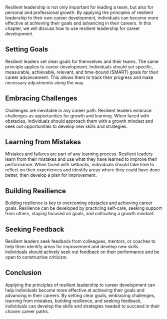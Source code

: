 
Resilient leadership is not only important for leading a team, but also for personal and professional growth. By applying the principles of resilient leadership to their own career development, individuals can become more effective at achieving their goals and advancing in their careers. In this chapter, we will discuss how to use resilient leadership for career development.

Setting Goals
-------------

Resilient leaders set clear goals for themselves and their teams. The same principle applies to career development. Individuals should set specific, measurable, achievable, relevant, and time-bound (SMART) goals for their career advancement. This allows them to track their progress and make necessary adjustments along the way.

Embracing Challenges
--------------------

Challenges are inevitable in any career path. Resilient leaders embrace challenges as opportunities for growth and learning. When faced with obstacles, individuals should approach them with a growth mindset and seek out opportunities to develop new skills and strategies.

Learning from Mistakes
----------------------

Mistakes and failures are part of any learning process. Resilient leaders learn from their mistakes and use what they have learned to improve their performance. When faced with setbacks, individuals should take time to reflect on their experiences and identify areas where they could have done better, then develop a plan for improvement.

Building Resilience
-------------------

Building resilience is key to overcoming obstacles and achieving career goals. Resilience can be developed by practicing self-care, seeking support from others, staying focused on goals, and cultivating a growth mindset.

Seeking Feedback
----------------

Resilient leaders seek feedback from colleagues, mentors, or coaches to help them identify areas for improvement and develop new skills. Individuals should actively seek out feedback on their performance and be open to constructive criticism.

Conclusion
----------

Applying the principles of resilient leadership to career development can help individuals become more effective at achieving their goals and advancing in their careers. By setting clear goals, embracing challenges, learning from mistakes, building resilience, and seeking feedback, individuals can develop the skills and strategies needed to succeed in their chosen career paths.
